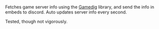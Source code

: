 Fetches game server info using the [Gamedig](https://github.com/sonicsnes/node-gamedig) library, and send the info in embeds to discord. Auto updates server info every second. 

Tested, though not vigorously.
